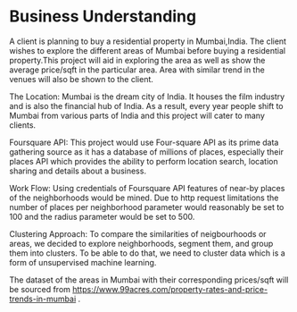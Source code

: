 # Business Understanding

A client is planning to buy a residential property in Mumbai,India.  The client wishes to explore the different areas of Mumbai before buying a residential property.This project will aid in exploring the area as well as show the average price/sqft in the particular area. Area with similar trend in the venues will also be shown to the client.

The Location:
Mumbai is the dream city of India. It houses the film industry and is also the financial hub of India. As a result, every year people shift to Mumbai from various parts of India and this project will cater to many clients.

Foursquare API:
This project would use Four-square API as its prime data gathering source as it has a database of millions of places, especially their places API which provides the ability to perform location search, location sharing and details about a business.

Work Flow:
Using credentials of Foursquare API features of near-by places of the neighborhoods would be mined. Due to http request limitations the number of places per neighborhood parameter would reasonably be set to 100 and the radius parameter would be set to 500.

Clustering Approach:
To compare the similarities of neigbourhoods or areas, we decided to explore neighborhoods, segment them, and group them into clusters. To be able to do that, we need to cluster data which is a form of unsupervised machine learning.

The dataset of the areas in Mumbai with their corresponding prices/sqft will be sourced from https://www.99acres.com/property-rates-and-price-trends-in-mumbai .
